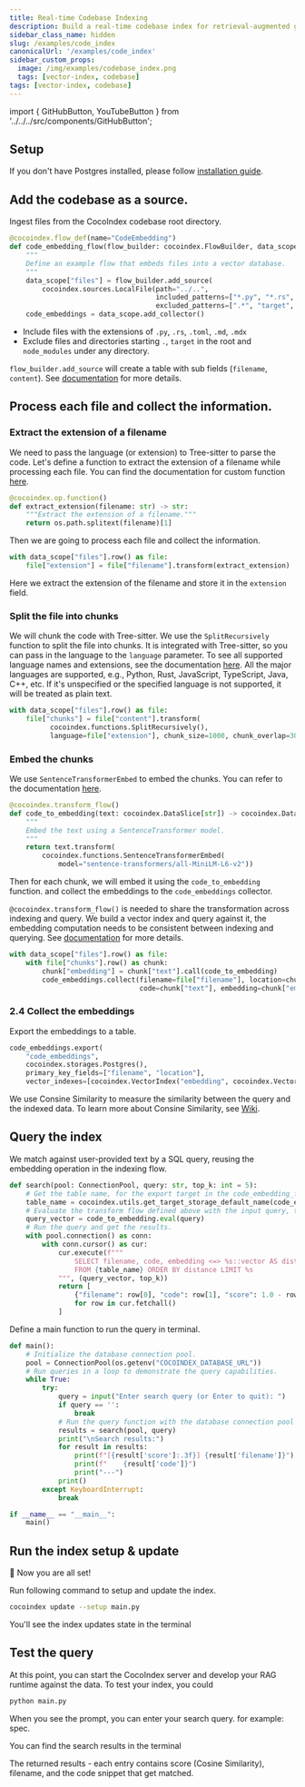 ```yaml
---
title: Real-time Codebase Indexing
description: Build a real-time codebase index for retrieval-augmented generation (RAG) using CocoIndex and Tree-sitter. Chunk, embed, and search code with semantic understanding.
sidebar_class_name: hidden
slug: /examples/code_index
canonicalUrl: '/examples/code_index'
sidebar_custom_props:
  image: /img/examples/codebase_index.png
  tags: [vector-index, codebase]
tags: [vector-index, codebase]
---
```


import { GitHubButton, YouTubeButton } from '../../../src/components/GitHubButton';

<GitHubButton url="https://github.com/cocoindex-io/cocoindex/tree/main/examples/code_embedding"/>
<YouTubeButton url="https://youtu.be/G3WstvhHO24?si=ndYfM0XRs03_hVPR" />

## Setup

If you don't have Postgres installed, please follow [installation guide](https://cocoindex.io/docs/getting_started/installation).

## Add the codebase as a source.

Ingest files from the CocoIndex codebase root directory.

```python
@cocoindex.flow_def(name="CodeEmbedding")
def code_embedding_flow(flow_builder: cocoindex.FlowBuilder, data_scope: cocoindex.DataScope):
    """
    Define an example flow that embeds files into a vector database.
    """
    data_scope["files"] = flow_builder.add_source(
        cocoindex.sources.LocalFile(path="../..",
                                    included_patterns=["*.py", "*.rs", "*.toml", "*.md", "*.mdx"],
                                    excluded_patterns=[".*", "target", "**/node_modules"]))
    code_embeddings = data_scope.add_collector()
```

- Include files with the extensions of `.py`, `.rs`, `.toml`, `.md`, `.mdx`
- Exclude files and directories starting `.`,  `target` in the root and `node_modules` under any directory.

`flow_builder.add_source` will create a table with sub fields (`filename`, `content`).
See [documentation](https://cocoindex.io/docs/ops/sources) for more details.


## Process each file and collect the information.

###  Extract the extension of a filename

We need to pass the language (or extension) to Tree-sitter to parse the code.
Let's define a function to extract the extension of a filename while processing each file.
You can find the documentation for custom function [here](https://cocoindex.io/docs/core/custom_function).

```python
@cocoindex.op.function()
def extract_extension(filename: str) -> str:
    """Extract the extension of a filename."""
    return os.path.splitext(filename)[1]
```

Then we are going to process each file and collect the information.

```python
with data_scope["files"].row() as file:
    file["extension"] = file["filename"].transform(extract_extension)
```

Here we extract the extension of the filename and store it in the `extension` field.


### Split the file into chunks

We will chunk the code with Tree-sitter.
We use the `SplitRecursively` function to split the file into chunks.
It is integrated with Tree-sitter, so you can pass in the language to the `language` parameter.
To see all supported language names and extensions, see the documentation [here](https://cocoindex.io/docs/ops/functions#splitrecursively). All the major languages are supported, e.g., Python, Rust, JavaScript, TypeScript, Java, C++, etc. If it's unspecified or the specified language is not supported, it will be treated as plain text.

```python
with data_scope["files"].row() as file:
    file["chunks"] = file["content"].transform(
          cocoindex.functions.SplitRecursively(),
          language=file["extension"], chunk_size=1000, chunk_overlap=300)
```


### Embed the chunks

We use `SentenceTransformerEmbed` to embed the chunks.
You can refer to the documentation [here](https://cocoindex.io/docs/ops/functions#sentencetransformerembed).

```python
@cocoindex.transform_flow()
def code_to_embedding(text: cocoindex.DataSlice[str]) -> cocoindex.DataSlice[list[float]]:
    """
    Embed the text using a SentenceTransformer model.
    """
    return text.transform(
        cocoindex.functions.SentenceTransformerEmbed(
            model="sentence-transformers/all-MiniLM-L6-v2"))
```

Then for each chunk, we will embed it using the `code_to_embedding` function. and collect the embeddings to the `code_embeddings` collector.

`@cocoindex.transform_flow()` is needed to share the transformation across indexing and query. We build a vector index and query against it,
the embedding computation needs to be consistent between indexing and querying. See [documentation](https://cocoindex.io/docs/query#transform-flow) for more details.


```python
with data_scope["files"].row() as file:
    with file["chunks"].row() as chunk:
        chunk["embedding"] = chunk["text"].call(code_to_embedding)
        code_embeddings.collect(filename=file["filename"], location=chunk["location"],
                                code=chunk["text"], embedding=chunk["embedding"])
```


### 2.4 Collect the embeddings

Export the embeddings to a table.

```python
code_embeddings.export(
    "code_embeddings",
    cocoindex.storages.Postgres(),
    primary_key_fields=["filename", "location"],
    vector_indexes=[cocoindex.VectorIndex("embedding", cocoindex.VectorSimilarityMetric.COSINE_SIMILARITY)])
```

We use Consine Similarity to measure the similarity between the query and the indexed data.
To learn more about Consine Similarity, see [Wiki](https://en.wikipedia.org/wiki/Cosine_similarity).

## Query the index
We match against user-provided text by a SQL query, reusing the embedding operation in the indexing flow.

```python
def search(pool: ConnectionPool, query: str, top_k: int = 5):
    # Get the table name, for the export target in the code_embedding_flow above.
    table_name = cocoindex.utils.get_target_storage_default_name(code_embedding_flow, "code_embeddings")
    # Evaluate the transform flow defined above with the input query, to get the embedding.
    query_vector = code_to_embedding.eval(query)
    # Run the query and get the results.
    with pool.connection() as conn:
        with conn.cursor() as cur:
            cur.execute(f"""
                SELECT filename, code, embedding <=> %s::vector AS distance
                FROM {table_name} ORDER BY distance LIMIT %s
            """, (query_vector, top_k))
            return [
                {"filename": row[0], "code": row[1], "score": 1.0 - row[2]}
                for row in cur.fetchall()
            ]
```

Define a main function to run the query in terminal.

```python
def main():
    # Initialize the database connection pool.
    pool = ConnectionPool(os.getenv("COCOINDEX_DATABASE_URL"))
    # Run queries in a loop to demonstrate the query capabilities.
    while True:
        try:
            query = input("Enter search query (or Enter to quit): ")
            if query == '':
                break
            # Run the query function with the database connection pool and the query.
            results = search(pool, query)
            print("\nSearch results:")
            for result in results:
                print(f"[{result['score']:.3f}] {result['filename']}")
                print(f"    {result['code']}")
                print("---")
            print()
        except KeyboardInterrupt:
            break

if __name__ == "__main__":
    main()
```

## Run the index setup & update

🎉 Now you are all set!

Run following command to setup and update the index.
```sh
cocoindex update --setup main.py
```
You'll see the index updates state in the terminal


## Test the query
At this point, you can start the CocoIndex server and develop your RAG runtime against the data. To test your index, you could

``` bash
python main.py
```

When you see the prompt, you can enter your search query. for example: spec.

You can find the search results in the terminal

The returned results - each entry contains score (Cosine Similarity), filename, and the code snippet that get matched.
